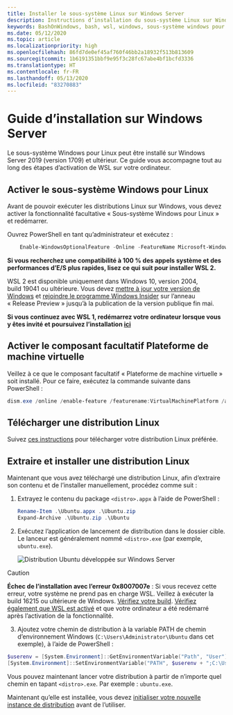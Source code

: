 ```yaml
---
title: Installer le sous-système Linux sur Windows Server
description: Instructions d’installation du sous-système Linux sur Windows Server.
keywords: BashOnWindows, bash, wsl, windows, sous-système windows pour linux, sous-système windows, ubuntu, windows server
ms.date: 05/12/2020
ms.topic: article
ms.localizationpriority: high
ms.openlocfilehash: 86fd7de0ef45af760f46bb2a18932f513b813609
ms.sourcegitcommit: 1b6191351bbf9e95f3c28fc67abe4bf1bcfd3336
ms.translationtype: HT
ms.contentlocale: fr-FR
ms.lasthandoff: 05/13/2020
ms.locfileid: "83270883"
---
```

# <a name="windows-server-installation-guide"></a>Guide d’installation sur Windows Server

Le sous-système Windows pour Linux peut être installé sur Windows Server 2019 (version 1709) et ultérieur. Ce guide vous accompagne tout au long des étapes d’activation de WSL sur votre ordinateur.

## <a name="enable-the-windows-subsystem-for-linux"></a>Activer le sous-système Windows pour Linux

Avant de pouvoir exécuter les distributions Linux sur Windows, vous devez activer la fonctionnalité facultative « Sous-système Windows pour Linux » et redémarrer.

Ouvrez PowerShell en tant qu’administrateur et exécutez :

```powershell
    Enable-WindowsOptionalFeature -Online -FeatureName Microsoft-Windows-Subsystem-Linux

```

**Si vous recherchez une compatibilité à 100 % des appels système et des performances d’E/S plus rapides, lisez ce qui suit pour installer WSL 2.**

WSL 2 est disponible uniquement dans Windows 10, version 2004, build 19041 ou ultérieure. Vous devez [mettre à jour votre version de Windows](ms-settings:windowsupdate) et [rejoindre le programme Windows Insider](https://insider.windows.com/insidersigninboth/) sur l’anneau « Release Preview » jusqu’à la publication de la version publique fin mai.

**Si vous continuez avec WSL 1, redémarrez votre ordinateur lorsque vous y êtes invité et poursuivez l’installation [ici](./install-on-server.md#download-a-linux-distribution)**

## <a name="enable-the-virtual-machine-platform-optional-component"></a>Activer le composant facultatif Plateforme de machine virtuelle

Veillez à ce que le composant facultatif « Plateforme de machine virtuelle » soit installé. Pour ce faire, exécutez la commande suivante dans PowerShell :

```powershell
dism.exe /online /enable-feature /featurename:VirtualMachinePlatform /all /norestart
```

## <a name="download-a-linux-distribution"></a>Télécharger une distribution Linux

Suivez [ces instructions](install-manual.md) pour télécharger votre distribution Linux préférée.

## <a name="extract-and-install-a-linux-distribution"></a>Extraire et installer une distribution Linux

Maintenant que vous avez téléchargé une distribution Linux, afin d’extraire son contenu et de l’installer manuellement, procédez comme suit :

1. Extrayez le contenu du package `<distro>.appx` à l’aide de PowerShell :

    ```powershell
    Rename-Item .\Ubuntu.appx .\Ubuntu.zip
    Expand-Archive .\Ubuntu.zip .\Ubuntu
    ```

2. Exécutez l’application de lancement de distribution dans le dossier cible. Le lanceur est généralement nommé `<distro>.exe` (par exemple, `ubuntu.exe`).

    ![Distribution Ubuntu développée sur Windows Server](media/server-appx-expand.png)

> [!CAUTION]
> **Échec de l’installation avec l’erreur 0x8007007e** : Si vous recevez cette erreur, votre système ne prend pas en charge WSL. Veillez à exécuter la build 16215 ou ultérieure de Windows. [Vérifiez votre build](troubleshooting.md#check-your-build-number). [Vérifiez également que WSL est activé](troubleshooting.md#confirm-wsl-is-enabled) et que votre ordinateur a été redémarré après l’activation de la fonctionnalité.  

3. Ajoutez votre chemin de distribution à la variable PATH de chemin d’environnement Windows (`C:\Users\Administrator\Ubuntu` dans cet exemple), à l’aide de PowerShell :

```powershell
$userenv = [System.Environment]::GetEnvironmentVariable("Path", "User")
[System.Environment]::SetEnvironmentVariable("PATH", $userenv + ";C:\Users\Administrator\Ubuntu", "User")
```

Vous pouvez maintenant lancer votre distribution à partir de n’importe quel chemin en tapant `<distro>.exe`. Par exemple : `ubuntu.exe`.

Maintenant qu’elle est installée, vous devez [initialiser votre nouvelle instance de distribution](initialize-distro.md) avant de l’utiliser.
